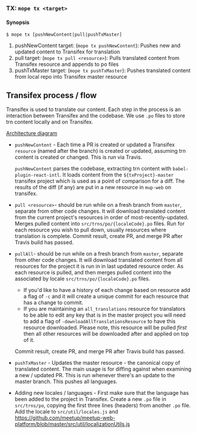 ### TX: `mope tx <target>`

#### Synopsis

```
$ mope tx [pushNewContent|pull|pushTxMaster]
```

1. pushNewContent target: (`mope tx pushNewContent`): 
   Pushes new and updated content to Transifex for translation
2. pull target: (`mope tx pull <resource>`):
   Pulls translated content from Transifex resource and appends to po files
3. pushTxMaster target: (`mope tx pushTxMaster`):
   Pushes translated content from local repo into Transifex master resource

## Transifex process / flow

Transifex is used to translate our content. Each step in the process is an
interaction between Transifex and the codebase. We use `.po` files to store trn
content locally and on Transifex.

[Architecture diagram](https://docs.google.com/presentation/d/1Q_kxUANKaE0fkPZtP5LoneUsTtbJzsM7HBfwXCKM2zU/edit#slide=id.p)

- `pushNewContent` - Each time a PR is created or updated a Transifex `resource`
  (named after the branch) is created or updated, assuming trn content is
  created or changed. This is run via Travis.

  `pushNewContent` parses the codebase, extracting trn content with
  `babel-plugin-react-intl`. It loads content from the `${txProject}-master`
  transifex project which is used as a point of comparison for a diff. The
  results of the diff (if any) are put in a new resource in `mup-web` on transifex.

- `pull <resource>`- should be run while on a fresh branch from `master`, separate from other
  code changes. It will download translated content from the current project's resources
  in order of most-recently-updated. Merges pulled content into `src/trns/po/{localeCode}.po` files.
  Run for each resource you wish to pull down, usually resources where translation is complete.
  Commit result, create PR, and merge PR after Travis build has passed.

- `pullAll`- should be run while on a fresh branch from `master`, separate from other
  code changes. It will download translated content from all resources for the project it
  is run in in last updated resource order. As each resource is pulled, and then merges
  pulled content into the associated by locale `src/trns/po/{localeCode}.po` files.
    * If you'd like to have a history of each change based on resource add a flag of `-c`
    and it will create a unique commit for each resource that has a change to commit.
    * If you are maintaining an `all_translations` resource for translators to be able
    to edit any key that is in the master project you will need to add a flag of 
    `-downloadAllTranslationsResource` to have this resource downloaded. Please note,
    this resource will be pulled *first* then all other resources will be downloaded
    after and applied on top of it.

  Commit result, create PR, and merge PR after Travis build has passed.

- `pushTxMaster` - Updates the master resource - the canonical copy of translated 
  content. The main usage is for diffing against when examining a new / updated PR.
  This is run whenever there's an update to the master branch. This pushes all
  languages.

- Adding new locales / languages - First make sure that the language has been added to
  the project in Transifex. Create a new `.po` file in `src/trns/po`, copying
  the first three lines (headers) from another `.po` file. Add the locale to
  `src/util/locales.js` and https://github.com/meetup/meetup-web-platform/blob/master/src/util/localizationUtils.js
